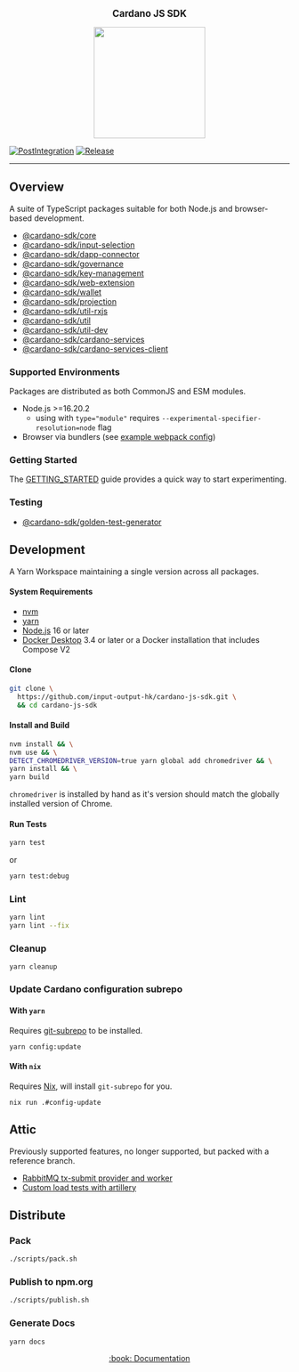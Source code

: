 <p align="center">
  <big><strong>Cardano JS SDK</strong></big>
</p>

<p align="center">
  <img width="200" src=".github/images/cardano-logo.png"/>
</p>

[![PostIntegration][img_src_post-integration]][workflow_post-integration]
[![Release][img_src_release]][workflow_release]

<hr/>

## Overview

A suite of TypeScript packages suitable for both Node.js and browser-based development.

- [@cardano-sdk/core](./packages/core)
- [@cardano-sdk/input-selection](./packages/input-selection)
- [@cardano-sdk/dapp-connector](./packages/dapp-connector)
- [@cardano-sdk/governance](./packages/governance)
- [@cardano-sdk/key-management](./packages/key-management)
- [@cardano-sdk/web-extension](./packages/web-extension)
- [@cardano-sdk/wallet](./packages/wallet)
- [@cardano-sdk/projection](./packages/projection)
- [@cardano-sdk/util-rxjs](./packages/util-rxjs)
- [@cardano-sdk/util](./packages/util)
- [@cardano-sdk/util-dev](./packages/util-dev)
- [@cardano-sdk/cardano-services](./packages/cardano-services)
- [@cardano-sdk/cardano-services-client](./packages/cardano-services-client)

### Supported Environments

Packages are distributed as both CommonJS and ESM modules.

- Node.js >=16.20.2
  - using with `type="module"` requires `--experimental-specifier-resolution=node` flag
- Browser via bundlers (see [example webpack config](./packages/e2e/test/web-extension/webpack.config.js))

### Getting Started

The [GETTING_STARTED](./GETTING_STARTED.md) guide provides a quick way to start experimenting.

### Testing

- [@cardano-sdk/golden-test-generator](./packages/golden-test-generator)

## Development

A Yarn Workspace maintaining a single version across all packages.

#### System Requirements

- [nvm](https://github.com/nvm-sh/nvm)
- [yarn](https://yarnpkg.com/getting-started/install)
- [Node.js](https://nodejs.org/en/download) 16 or later
- [Docker Desktop] 3.4 or later or a Docker installation that includes Compose V2

#### Clone

```bash
git clone \
  https://github.com/input-output-hk/cardano-js-sdk.git \
  && cd cardano-js-sdk
```

#### Install and Build

```bash
nvm install && \
nvm use && \
DETECT_CHROMEDRIVER_VERSION=true yarn global add chromedriver && \
yarn install && \
yarn build
```

`chromedriver` is installed by hand as it's version should match the globally installed version of Chrome.

#### Run Tests

```bash
yarn test
```

or

```bash
yarn test:debug
```

### Lint

```bash
yarn lint
yarn lint --fix
```

### Cleanup

```
yarn cleanup
```

### Update Cardano configuration subrepo

#### With `yarn`

Requires [git-subrepo](https://github.com/git-commands/git-subrepo) to be
installed.

```
yarn config:update
```

#### With `nix`

Requires [Nix](https://nixos.org/download.html), will install `git-subrepo`
for you.

```
nix run .#config-update
```

## Attic

Previously supported features, no longer supported, but packed with a reference branch.

- [RabbitMQ tx-submit provider and worker](https://github.com/input-output-hk/cardano-js-sdk/tree/rabbitmq-tx-submit-provider-and-worker)
- [Custom load tests with artillery](https://github.com/input-output-hk/cardano-js-sdk/tree/attic/artillery)

## Distribute

### Pack

```bash
./scripts/pack.sh
```

### Publish to npm.org

```bash
./scripts/publish.sh
```

### Generate Docs

```bash
yarn docs
```

<p align="center">
  <a href="https://input-output-hk.github.io/cardano-js-sdk">:book: Documentation</a>
</p>

[img_src_post-integration]: https://github.com/input-output-hk/cardano-js-sdk/actions/workflows/post_integration.yml/badge.svg
[workflow_post-integration]: https://github.com/input-output-hk/cardano-js-sdk/actions/workflows/post_integration.yml
[img_src_release]: https://github.com/input-output-hk/cardano-js-sdk/actions/workflows/release.yaml/badge.svg
[workflow_release]: https://github.com/input-output-hk/cardano-js-sdk/actions/workflows/release.yaml
[docker desktop]: https://docs.docker.com/desktop/
[let us know!]: https://github.com/input-output-hk/cardano-graphql/discussions/new
